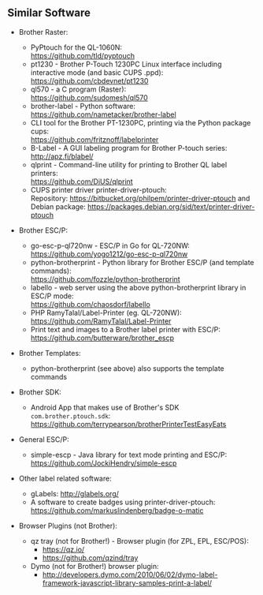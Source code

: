 ## Similar Software

* Brother Raster:
    * PyPtouch for the QL-1060N:  
      <https://github.com/tld/pyptouch>
    * pt1230 - Brother P-Touch 1230PC Linux interface including interactive mode (and basic CUPS .ppd):  
      <https://github.com/cbdevnet/pt1230>
    * ql570 - a C program (Raster):  
      <https://github.com/sudomesh/ql570>
    * brother-label - Python software:  
      <https://github.com/nametacker/brother-label>
    * CLI tool for the Brother PT-1230PC, printing via the Python package cups:  
      <https://github.com/fritznoff/labelprinter>
    * B-Label - A GUI labeling program for Brother P-touch series:  
      <http://apz.fi/blabel/>
    * qlprint - Command-line utility for printing to Brother QL label printers:  
      <https://github.com/DiUS/qlprint>
    * CUPS printer driver printer-driver-ptouch:  
      Repository: <https://bitbucket.org/philpem/printer-driver-ptouch> and
      Debian package: <https://packages.debian.org/sid/text/printer-driver-ptouch>

* Brother ESC/P:
    * go-esc-p-ql720nw - ESC/P in Go for QL-720NW:  
      <https://github.com/yogo1212/go-esc-p-ql720nw>
    * python-brotherprint - Python library for Brother ESC/P (and template commands):  
      <https://github.com/fozzle/python-brotherprint>
    * labello - web server using the above python-brotherprint library in ESC/P mode:  
      <https://github.com/chaosdorf/labello>
    * PHP RamyTalal/Label-Printer (eg. QL-720NW):  
      <https://github.com/RamyTalal/Label-Printer>
    * Print text and images to a Brother label printer with ESC/P:  
      <https://github.com/butterware/brother_escp>

* Brother Templates:
    * python-brotherprint (see above) also supports the template commands

* Brother SDK:
    * Android App that makes use of Brother's SDK `com.brother.ptouch.sdk`:  
      <https://github.com/terrypearson/brotherPrinterTestEasyEats>

* General ESC/P:
    * simple-escp - Java library for text mode printing and ESC/P:  
      <https://github.com/JockiHendry/simple-escp>

* Other label related software:
    * gLabels:
      <http://glabels.org/>
    * A software to create badges using printer-driver-ptouch:
      <https://github.com/markuslindenberg/badge-o-matic>

* Browser Plugins (not Brother):
    * qz tray (not for Brother!) - Browser plugin (for ZPL, EPL, ESC/POS):
        * <https://qz.io/>
        * <https://github.com/qzind/tray>
    * Dymo (not for Brother!) browser plugin:
        * <http://developers.dymo.com/2010/06/02/dymo-label-framework-javascript-library-samples-print-a-label/>
